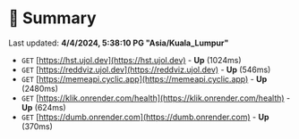 # 📖 Summary
Last updated: **4/4/2024, 5:38:10 PG "Asia/Kuala_Lumpur"**

- `GET` [https://hst.ujol.dev](https://hst.ujol.dev) - **Up** (1024ms)
- `GET` [https://reddviz.ujol.dev](https://reddviz.ujol.dev) - **Up** (546ms)
- `GET` [https://memeapi.cyclic.app](https://memeapi.cyclic.app) - **Up** (2480ms)
- `GET` [https://klik.onrender.com/health](https://klik.onrender.com/health) - **Up** (624ms)
- `GET` [https://dumb.onrender.com](https://dumb.onrender.com) - **Up** (370ms)
